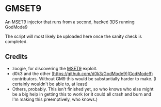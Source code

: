 # GMSET9
An MSET9 injector that runs from a second, hacked 3DS running GodMode9

The script will most likely be uploaded here once the sanity check is completed.
## Credits
- zoogie, for discovering the [MSET9](https://github.com/zoogie/MSET9) exploit.
- d0k3 and the other [https://github.com/d0k3/GodMode9](GodMode9) contributors. Without GM9 this would be substantially harder to make. (I certainly wouldn't be able to, at least)
- Others, probably. This isn't finished yet, so who knows who else might be a big help in getting this to work (or it could all crash and burn and I'm making this preemptively, who knows.)
